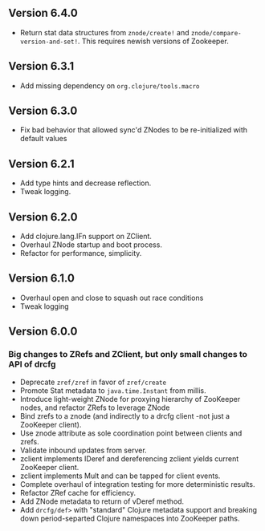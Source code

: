 ## Version 6.4.0
* Return stat data structures from `znode/create!` and `znode/compare-version-and-set!`.  This requires newish versions of Zookeeper.

## Version 6.3.1
* Add missing dependency on `org.clojure/tools.macro`

## Version 6.3.0
* Fix bad behavior that allowed sync'd ZNodes to be re-initialized with default values

## Version 6.2.1
* Add type hints and decrease reflection.
* Tweak logging.

## Version 6.2.0
* Add clojure.lang.IFn support on ZClient.
* Overhaul ZNode startup and boot process.
* Refactor for performance, simplicity.

## Version 6.1.0
* Overhaul open and close to squash out race conditions
* Tweak logging

## Version 6.0.0
### Big changes to ZRefs and ZClient, but only small changes to API of drcfg
* Deprecate `zref/zref` in favor of `zref/create`
* Promote Stat metadata to `java.time.Instant` from millis.
* Introduce light-weight ZNode for proxying hierarchy of ZooKeeper nodes, and refactor ZRefs to leverage ZNode
* Bind zrefs to a znode (and indirectly to a drcfg client -not just a ZooKeeper client).
* Use znode attribute as sole coordination point between clients and zrefs.
* Validate inbound updates from server.
* zclient implements IDeref and dereferencing zclient yields current ZooKeeper client.
* zclient implements Mult and can be tapped for client events.
* Complete overhaul of integration testing for more deterministic results.
* Refactor ZRef cache for efficiency.
* Add ZNode metadata to return of vDeref method.
* Add `drcfg/def>` with "standard" Clojure metadata support and breaking down period-separted Clojure namespaces into ZooKeeper paths.
